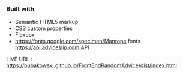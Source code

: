 ### Built with

- Semantic HTML5 markup
- CSS custom properties
- Flexbox
- https://fonts.google.com/specimen/Manrope fonts 
https://api.adviceslip.com API

LIVE URL : https://bubakowski.github.io/FrontEndRandomAdvice/dist/index.html
